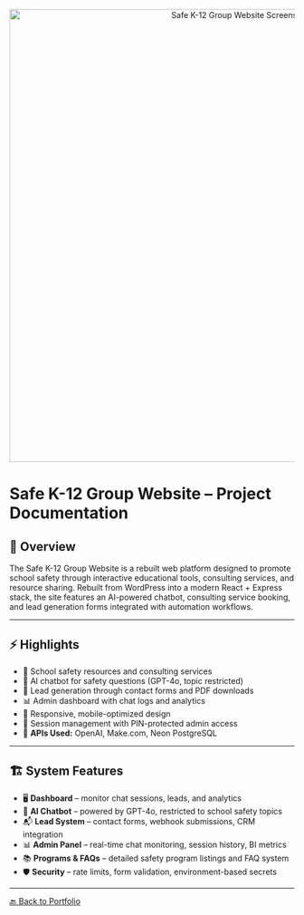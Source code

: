 <p align="center">
  <img src="../images/safek12-banner.png" alt="Safe K-12 Group Website Screenshot" width="800">
</p>

# Safe K-12 Group Website – Project Documentation

## 📖 Overview
The Safe K-12 Group Website is a rebuilt web platform designed to promote school safety through interactive educational tools, consulting services, and resource sharing. Rebuilt from WordPress into a modern React + Express stack, the site features an AI-powered chatbot, consulting service booking, and lead generation forms integrated with automation workflows.

---

## ⚡ Highlights
- 🏫 School safety resources and consulting services  
- 🤖 AI chatbot for safety questions (GPT-4o, topic restricted)  
- 📄 Lead generation through contact forms and PDF downloads  
- 📊 Admin dashboard with chat logs and analytics  
- 📱 Responsive, mobile-optimized design  
- 🔐 Session management with PIN-protected admin access  
- 🔑 **APIs Used:** OpenAI, Make.com, Neon PostgreSQL  

---

## 🏗 System Features
- 🖥️ **Dashboard** – monitor chat sessions, leads, and analytics  
- 🤖 **AI Chatbot** – powered by GPT-4o, restricted to school safety topics  
- 📬 **Lead System** – contact forms, webhook submissions, CRM integration  
- 📊 **Admin Panel** – real-time chat monitoring, session history, BI metrics  
- 📚 **Programs & FAQs** – detailed safety program listings and FAQ system  
- 🛡️ **Security** – rate limits, form validation, environment-based secrets  

---

[🔙 Back to Portfolio](../README.md)

